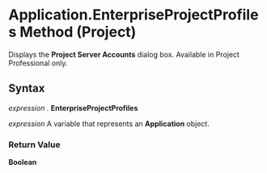 
# Application.EnterpriseProjectProfiles Method (Project)

Displays the  **Project Server Accounts** dialog box. Available in Project Professional only.


## Syntax

 _expression_ . **EnterpriseProjectProfiles**

 _expression_ A variable that represents an **Application** object.


### Return Value

 **Boolean**


